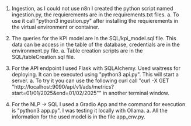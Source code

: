 1. Ingestion, as I could not use n8n I created the python script named ingestion.py, the requierements are in the requirements.txt files.
    a. To use it call "python3 ingestion.py" after installing the requierements in the virtual environment or container.

2. The queries for the KPI model are in the SQL/kpi_model.sql file.  This data can be access in the table of the database, credentials are in the environment.py file.
    a. Table creation scripts are in the SQL/tableCreation.sql file.

3. For the API endpoint I used Flask with SQLAlchemy.  Used waitress for deploying.  It can be executed using "python3 api.py".  This will start a server.
    a. To try it you can use the following curl call "curl -X GET "http://localhost:9090/api/v1/ads/metrics?start=01/01/2025&end=01/02/2025"" in another terminal window.

4. For the NLP -> SQL I used a Gradio App and the command for execution is "python3 app.py".  I was testing it locally with Ollama.
    a. All the information for the used model is in the file app_env.py.